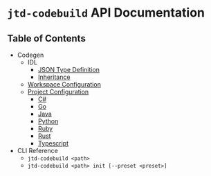# `jtd-codebuild` API Documentation

## Table of Contents

- Codegen
  - IDL
    - [JSON Type Definition](./codegen/idl/json-typedef.md)
    - [Inheritance](./codegen/idl/inheritance.md)
  - [Workspace Configuration](./codegen/config/workspace.md)
  - [Project Configuration](codegen/config/project.md)
    - [C#](./codegen/config/csharp.md)
    - [Go](./codegen/config/go.md)
    - [Java](./codegen/config/java.md)
    - [Python](./codegen/config/python.md)
    - [Ruby](./codegen/config/ruby.md)
    - [Rust](./codegen/config/rust.md)
    - [Typescript](./codegen/config/typescript.md)
- CLI Reference
  - `jtd-codebuild <path>`
  - `jtd-codebuild <path> init [--preset <preset>]`